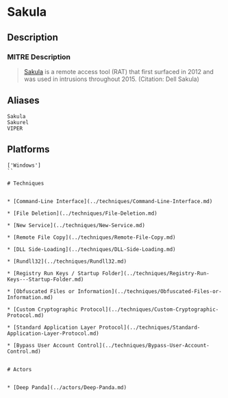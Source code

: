 
# Sakula

## Description

### MITRE Description

> [Sakula](https://attack.mitre.org/software/S0074) is a remote access tool (RAT) that first surfaced in 2012 and was used in intrusions throughout 2015. (Citation: Dell Sakula)

## Aliases

```
Sakula
Sakurel
VIPER
```

## Platforms

```
['Windows']
``

# Techniques


* [Command-Line Interface](../techniques/Command-Line-Interface.md)

* [File Deletion](../techniques/File-Deletion.md)
    
* [New Service](../techniques/New-Service.md)
    
* [Remote File Copy](../techniques/Remote-File-Copy.md)
    
* [DLL Side-Loading](../techniques/DLL-Side-Loading.md)
    
* [Rundll32](../techniques/Rundll32.md)
    
* [Registry Run Keys / Startup Folder](../techniques/Registry-Run-Keys---Startup-Folder.md)
    
* [Obfuscated Files or Information](../techniques/Obfuscated-Files-or-Information.md)
    
* [Custom Cryptographic Protocol](../techniques/Custom-Cryptographic-Protocol.md)
    
* [Standard Application Layer Protocol](../techniques/Standard-Application-Layer-Protocol.md)
    
* [Bypass User Account Control](../techniques/Bypass-User-Account-Control.md)
    

# Actors


* [Deep Panda](../actors/Deep-Panda.md)

